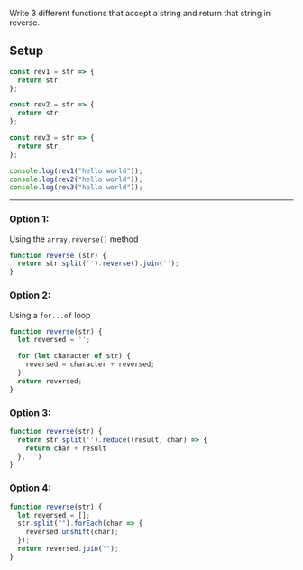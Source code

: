 Write 3 different functions that accept a string and return that string in reverse.

## Setup

```js
const rev1 = str => {
  return str;
};

const rev2 = str => {
  return str;
};

const rev3 = str => {
  return str;
};

console.log(rev1("hello world"));
console.log(rev2("hello world"));
console.log(rev3("hello world"));
```

---

### Option 1:
Using the `array.reverse()` method
```js
function reverse (str) {
  return str.split('').reverse().join('');
} 
```

### Option 2:
Using a `for...of` loop
```js
function reverse(str) {
  let reversed = '';

  for (let character of str) {
    reversed = character + reversed;
  }
  return reversed;
}
```

### Option 3:
```js
function reverse(str) {
  return str.split('').reduce((result, char) => {
    return char + result
  }, '')
}
```

### Option 4:
```js
function reverse(str) {
  let reversed = [];
  str.split("").forEach(char => {
    reversed.unshift(char);
  });
  return reversed.join("");
}
```